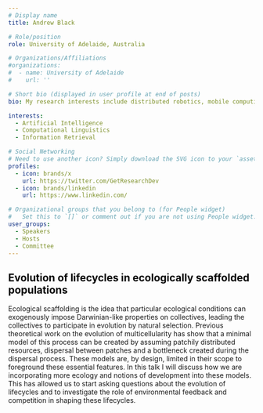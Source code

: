 ```yaml
---
# Display name
title: Andrew Black

# Role/position
role: University of Adelaide, Australia

# Organizations/Affiliations
#organizations:
#  - name: University of Adelaide
#    url: ''

# Short bio (displayed in user profile at end of posts)
bio: My research interests include distributed robotics, mobile computing and programmable matter.

interests:
  - Artificial Intelligence
  - Computational Linguistics
  - Information Retrieval

# Social Networking
# Need to use another icon? Simply download the SVG icon to your `assets/media/icons/` folder.
profiles:
  - icon: brands/x
    url: https://twitter.com/GetResearchDev
  - icon: brands/linkedin
    url: https://www.linkedin.com/

# Organizational groups that you belong to (for People widget)
#   Set this to `[]` or comment out if you are not using People widget.
user_groups:
  - Speakers
  - Hosts
  - Committee
---
```


<h2 style="color: #050505; text-align: left;">Evolution of lifecycles in ecologically scaffolded populations</h2>

Ecological scaffolding is the idea that particular ecological conditions can exogenously impose Darwinian-like properties on collectives, leading the collectives to participate in evolution by natural selection. Previous theoretical work on the evolution of multicellularity has show that a minimal model of this process can be created by assuming patchily distributed resources, dispersal between patches and a bottleneck created during the dispersal process. These models are, by design, limited in their scope to foreground these essential features. In this talk I will discuss how we are incorporating more ecology and notions of development into these models. This has allowed us to start asking questions about the evolution of lifecycles and to investigate the role of environmental feedback and competition in shaping these lifecycles.
